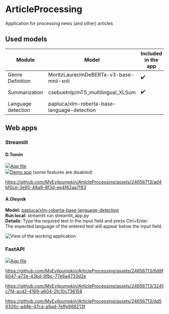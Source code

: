 # ArticleProcessing

Application for processing news (and other) articles

## Used models
Module | Model | Included in the app | Unit tests written | Contributor
-|-|-|-|-
Genre Definition | MoritzLaurer/mDeBERTa-v3-base-mnli-xnli | ✔️ | ✔️ | Dmitriy Tomin
Summarization | csebuetnlp/mT5_multilingual_XLSum | ✔️ | | Dmitriy Tomin
Language detection | papluca/xlm-roberta-base-language-detection | | ✔️ | Artem Oleynik
## Web apps

### Streamlit

#### D.Tomin
[![](https://docs.streamlit.io/logo.svg)App file](streamlit_app.py)  
[![](https://docs.streamlit.io/logo.svg)Demo app](https://articleprocessing.streamlit.app) (some features are disabled)

https://github.com/MyEvilpumpkin/ArticleProcessing/assets/24656713/ad4bf0ce-3e95-48a9-8f3d-ee4f62aa7f83

#### A.Oleynik
**Model:** [papluca/xlm-roberta-base-language-detection](https://huggingface.co/papluca/xlm-roberta-base-language-detection)  
**Run local:** streamlit run streamlit_app.py  
**Details:** Type the required text in the input field and press Ctrl+Enter.  
The expected language of the entered text will appear below the input field.

![View of the working application](https://github.com/MyEvilpumpkin/ArticleProcessing/assets/13471304/8a4bfc0b-d6c1-48ce-977c-c26417b18556)

### FastAPI

[![](!https://fastapi.tiangolo.com/ru/img/icon-white.svg)App file](web_app.py)

https://github.com/MyEvilpumpkin/ArticleProcessing/assets/24656713/6d9f6047-a72e-43bd-9fbc-77e6a4733d2e

https://github.com/MyEvilpumpkin/ArticleProcessing/assets/24656713/3241c7f4-acd2-4169-a604-2fc10c736158

https://github.com/MyEvilpumpkin/ArticleProcessing/assets/24656713/dd59326c-a48b-47ca-a9ad-7effe988213f

